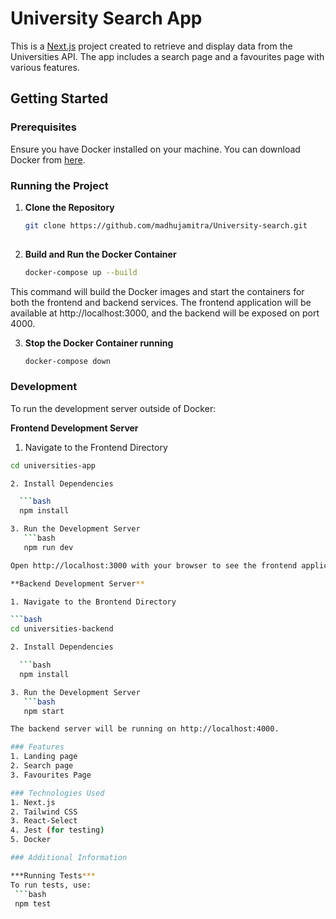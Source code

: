 # University Search App

This is a [Next.js](https://nextjs.org/) project created to retrieve and display data from the Universities API. The app includes a search page and a favourites page with various features.

## Getting Started

### Prerequisites

Ensure you have Docker installed on your machine. You can download Docker from [here](https://www.docker.com/products/docker-desktop).

### Running the Project

1. **Clone the Repository**

   ```bash
   git clone https://github.com/madhujamitra/University-search.git
  

2. **Build and Run the Docker Container**
   
   ```bash
   docker-compose up --build

This command will build the Docker images and start the containers for both the frontend and backend services. The frontend application will be available at http://localhost:3000, and the backend will be exposed on port 4000.

3. **Stop the Docker Container running**
   
   ```bash
   docker-compose down

### Development
To run the development server outside of Docker:

**Frontend Development Server**

1. Navigate to the Frontend Directory

  ```bash
  cd universities-app

2. Install Dependencies

    ```bash 
    npm install

3. Run the Development Server
     ```bash
     npm run dev

Open http://localhost:3000 with your browser to see the frontend application.

**Backend Development Server**

1. Navigate to the Brontend Directory

  ```bash
  cd universities-backend

2. Install Dependencies

    ```bash 
    npm install

3. Run the Development Server
     ```bash
     npm start

The backend server will be running on http://localhost:4000.

### Features
1. Landing page
2. Search page
3. Favourites Page

### Technologies Used
1. Next.js
2. Tailwind CSS
3. React-Select
4. Jest (for testing)
5. Docker

### Additional Information

***Running Tests***
To run tests, use:
   ```bash
   npm test

